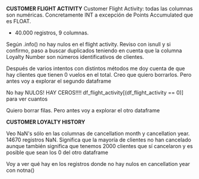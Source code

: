 **CUSTOMER FLIGHT ACTIVITY**
Customer Flight Activity: todas las columnas son numéricas. Concretamente INT a excepción de Points Accumulated  que es FLOAT.

+ 40.000 registros, 9 columnas.

Según .info() no hay nulos en el flight activity. Reviso con isnull y si confirmo, paso a buscar duplicados teniendo en cuenta que la columna Loyalty Number son números identificativos de clientes.

Después de varios intentos con distintos métodos me doy cuenta de que hay clientes que tienen 0 vuelos en el total. Creo que quiero borrarlos. Pero antes voy a explorar el segundo dataframe

No hay NULOS! HAY CEROS!!!! df_flight_activity[(df_flight_activity == 0)] para ver cuantos

Quiero borrar filas. Pero antes voy a explorar el otro dataframe

**CUSTOMER LOYALTY HISTORY**

Veo NaN's sólo en las columnas de cancellation month y cancellation year. 14670 registros NaN. Significa que la mayoría de clientes no han cancelado aunque también significa que tenemos 2000 clientes que sí cancelaron y es posible que sean los 0 del otro dataframe

Voy a ver qué hay en los registros donde no hay nulos en cancellation year con notna()